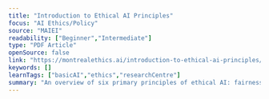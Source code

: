 ```yaml
---
title: "Introduction to Ethical AI Principles"
focus: "AI Ethics/Policy"
source: "MAIEI"
readability: ["Beginner","Intermediate"]
type: "PDF Article"
openSource: false
link: "https://montrealethics.ai/introduction-to-ethical-ai-principles/"
keywords: []
learnTags: ["basicAI","ethics","researchCentre"]
summary: "An overview of six primary principles of ethical AI: fairness, accountability, human agency, transparency, privacy and respect to human rights. "
---
```


